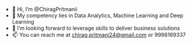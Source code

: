 - 👋 Hi, I’m @ChiragPritmanii
- 👀 My competency lies in Data Analytics, Machine Learning and Deep Learning
- 💞️ I’m looking forward to leverage skills to deliver business solutions
- 📫 You can reach me at chirag.pritmani24@gmail.com or 9998169337

<!---
ChiragPritmanii/ChiragPritmanii is a ✨ special ✨ repository because its `README.md` (this file) appears on your GitHub profile.
You can click the Preview link to take a look at your changes.
--->
